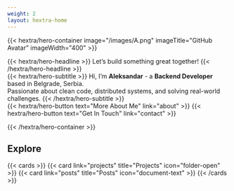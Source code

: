 ```yaml
---
weight: 2
layout: hextra-home
---
```


<div height=20 class="hx:mb-12"></div>

{{< hextra/hero-container image="/images/A.png" imageTitle="GitHub Avatar" imageWidth="400" >}}

<!-- {{< hextra/hero-badge >}}
  <div class="hx-w-2 hx-h-2 hx-rounded-full hx-bg-primary-400"></div>
  <span>Open for Collaboration</span>
{{< /hextra/hero-badge >}} -->

<div class="hx:mt-6 hx:mb-6">
{{< hextra/hero-headline >}}
  Let’s build something great together!
{{< /hextra/hero-headline >}}
</div>

<div class="hx:mb-12">
{{< hextra/hero-subtitle >}}
  Hi, I’m <b>Aleksandar</b> - a <b>Backend Developer</b> based in Belgrade, Serbia.</br>
  Passionate about clean code, distributed systems, and solving real-world challenges.
{{< /hextra/hero-subtitle >}}
</div>

<div class="hx-mt-6 hx-mb-6">
{{< hextra/hero-button text="More About Me" link="about" >}}
{{< hextra/hero-button text="Get In Touch" link="contact" >}}
</div>

{{< /hextra/hero-container >}}

<div class="hx:mb-12"></div>

## Explore

{{< cards >}}
  {{< card link="projects" title="Projects" icon="folder-open" >}}
  {{< card link="posts" title="Posts" icon="document-text" >}}
{{< /cards >}}
